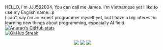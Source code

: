 HELLO, I'm JJJ562004, You can call me James. I'm Vietnamese yet I like to use my English name. :p\
I can't say i'm an expert programmer myself yet, but I have a big interest in learning new things about programming, especially AI field.\
[![Anurag's GitHub stats](https://github-readme-stats.vercel.app/api?username=JJJ562004&show_icons=true&theme=transparent)](https://github.com/anuraghazra/github-readme-stats)\
[![GitHub Streak](https://github-readme-streak-stats.herokuapp.com?user=JJJ562004&theme=dark&hide_border=true)](https://git.io/streak-stats)
<p align = "center">
<img src = "https://github.com/user-attachments/assets/e84d38f2-8556-4b85-879b-ecb43b145813"/>
<img src = "https://github.com/user-attachments/assets/90cbe9f9-bc41-46ed-b7dc-bf21ff11f73d"/>
<img src = "https://github.com/user-attachments/assets/6b2df436-9ac1-482c-859c-33547881edab"/>
</p>
